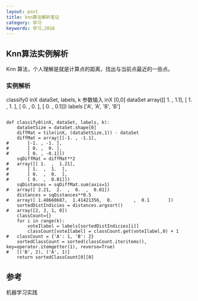 ```yaml
---
layout: post
title: knn算法解析笔记
category: 学习
keywords: 学习,2016
---
```



## Knn算法实例解析

Knn 算法，个人理解是就是计算点的距离，找出与当前点最近的一些点。

### 实例解析


classify0 
inX dataSet, labels, k
参数输入
inX [0,0]
dataSet
array([[ 1. ,  1.1],
       [ 1. ,  1. ],
       [ 0. ,  0. ],
       [ 0. ,  0.1]])
labels ['A', 'A', 'B', 'B']

```

def classify0(inX, dataSet, labels, k):
    dataSetSize = dataSet.shape[0]
    diffMat = tile(inX, (dataSetSize,1)) - dataSet
	diffMat = array([[-1. , -1.1],
#       [-1. , -1. ],
#       [ 0. ,  0. ],
#       [ 0. , -0.1]])
    sqDiffMat = diffMat**2
#	array([[ 1.  ,  1.21],
#       [ 1.  ,  1.  ],
#       [ 0.  ,  0.  ],
#       [ 0.  ,  0.01]])
    sqDistances = sqDiffMat.sum(axis=1)
#   array([ 2.21,  2.  ,  0.  ,  0.01])
    distances = sqDistances**0.5
#   array([ 1.48660687,  1.41421356,  0.        ,  0.1       ])
    sortedDistIndicies = distances.argsort()
#   array([2, 3, 1, 0])
    classCount={}
    for i in range(k):
        voteIlabel = labels[sortedDistIndicies[i]]
        classCount[voteIlabel] = classCount.get(voteIlabel,0) + 1
#   classCount = {'A': 1, 'B': 2}
    sortedClassCount = sorted(classCount.iteritems(), key=operator.itemgetter(1), reverse=True)
#   [('B', 2), ('A', 1)]
    return sortedClassCount[0][0]

```


## 参考

机器学习实践
